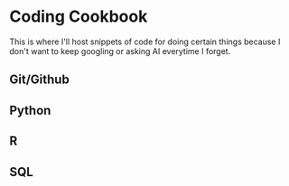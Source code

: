 # Coding Cookbook

This is where I'll host snippets of code for doing certain things because I don't want to keep googling or asking AI everytime I forget.

## Git/Github

## Python

## R

## SQL